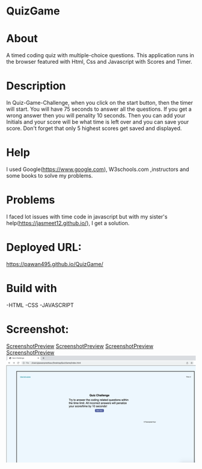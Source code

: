 # QuizGame
# About
A timed coding quiz with multiple-choice questions. This application runs in the browser featured with Html, Css and Javascript with Scores and Timer.

# Description
In Quiz-Game-Challenge, when you click on the start button, then the timer will start. You will have 75 seconds to answer all the questions. If you get a wrong answer then you will penality 10 seconds. Then you can add your Initials and your score will be what time is left over and you can save your score. Don't forget that only 5 highest scores get saved and displayed.

# Help
I used Google(https://www.google.com), W3schools.com ,instructors and some books to solve my problems.

# Problems
I faced lot issues with time code in javascript but with my sister's help(https://jasmeet12.github.io/), I get a solution.

# Deployed URL:
https://pawan495.github.io/QuizGame/

# Build with
-HTML
-CSS
-JAVASCRIPT


# Screenshot:

[ScreenshotPreview](./assets/image/pic1.png)
[ScreenshotPreview](./assets/image/pic2.png)
[ScreenshotPreview](./assets/image/pic3.png)
[ScreenshotPreview](./assets/image/pic4.png)
![ScreenshotPreview](./assets/image/pic1.png)
